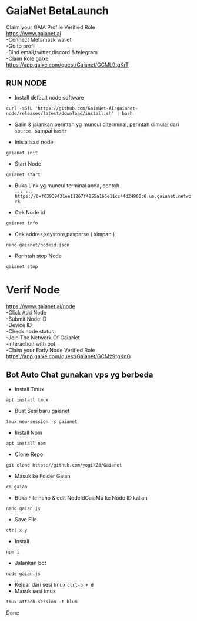 # GaiaNet BetaLaunch
Claim your GAIA Profile Verified Role \
https://www.gaianet.ai \
-Connect Metamask wallet \
-Go to profil \
-Bind email,twitter,discord & telegram \
-Claim Role galxe \
https://app.galxe.com/quest/Gaianet/GCML9tgKrT



## RUN NODE



* Install default node software
```
curl -sSfL 'https://github.com/GaiaNet-AI/gaianet-node/releases/latest/download/install.sh' | bash
```
* Salin & jalankan perintah yg muncul diterminal, perintah dimulai dari ```source.``` sampai ```bashr```

* Inisialisasi node
```
gaianet init
```
* Start Node
```
gaianet start
```
* Buka Link yg muncul terminal anda, contoh \
```... ... https://0xf63939431ee11267f4855a166e11cc44d24960c0.us.gaianet.network``` 

* Cek Node id
```
gaianet info
```
* Cek addres,keystore,pasparse ( simpan )
```
nano gaianet/nodeid.json
```
* Perintah stop Node
```
gaianet stop
```



# Verif Node
https://www.gaianet.ai/node \
-Click Add Node \
-Submit Node ID \
-Device ID \
-Check node status \
-Join The Network Of GaiaNet \
-interaction with bot \
-Claim your Early Node Verified Role \
https://app.galxe.com/quest/Gaianet/GCMz9tgKnG 



## Bot Auto Chat gunakan vps yg berbeda

* Install Tmux 
```
apt install tmux
```
* Buat Sesi baru gaianet
```
tmux new-session -s gaianet
```
* Install Npm
```
apt install npm
```
* Clone Repo
```
git clone https://github.com/yogik23/Gaianet
```
* Masuk ke Folder Gaian
```
cd gaian
```
* Buka File nano & edit NodeIdGaiaMu ke Node ID kalian
```
nano gaian.js
```
* Save File
```
ctrl x y
```
* Install
```
npm i
```
* Jalankan bot
```
node gaian.js
```

* Keluar dari sesi tmux ```ctrl-b + d``` 
* Masuk sesi tmux
```
tmux attach-session -t blum
```
Done
